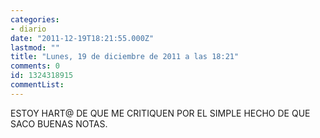 ```yaml
---
categories:
- diario
date: "2011-12-19T18:21:55.000Z"
lastmod: ""
title: "Lunes, 19 de diciembre de 2011 a las 18:21"
comments: 0
id: 1324318915
commentList:
---
```


ESTOY HART@ DE QUE ME CRITIQUEN POR EL SIMPLE HECHO DE QUE SACO BUENAS NOTAS.